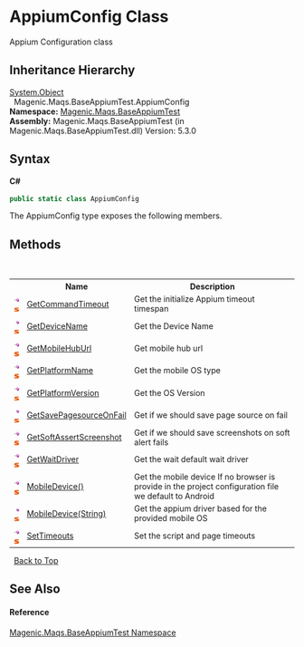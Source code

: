# AppiumConfig Class
 

Appium Configuration class


## Inheritance Hierarchy
<a href="http://msdn2.microsoft.com/en-us/library/e5kfa45b" target="_blank">System.Object</a><br />&nbsp;&nbsp;Magenic.Maqs.BaseAppiumTest.AppiumConfig<br />
**Namespace:**&nbsp;<a href="MAQS_5/Appium_AUTOGENERATED/Magenic-Maqs-BaseAppiumTest_Namespace">Magenic.Maqs.BaseAppiumTest</a><br />**Assembly:**&nbsp;Magenic.Maqs.BaseAppiumTest (in Magenic.Maqs.BaseAppiumTest.dll) Version: 5.3.0

## Syntax

**C#**<br />
``` C#
public static class AppiumConfig
```

The AppiumConfig type exposes the following members.


## Methods
&nbsp;<table><tr><th></th><th>Name</th><th>Description</th></tr><tr><td>![Public method](media/pubmethod.gif "Public method")![Static member](media/static.gif "Static member")</td><td><a href="MAQS_5/Appium_AUTOGENERATED/AppiumConfig-GetCommandTimeout_Method">GetCommandTimeout</a></td><td>
Get the initialize Appium timeout timespan</td></tr><tr><td>![Public method](media/pubmethod.gif "Public method")![Static member](media/static.gif "Static member")</td><td><a href="MAQS_5/Appium_AUTOGENERATED/AppiumConfig-GetDeviceName_Method">GetDeviceName</a></td><td>
Get the Device Name</td></tr><tr><td>![Public method](media/pubmethod.gif "Public method")![Static member](media/static.gif "Static member")</td><td><a href="MAQS_5/Appium_AUTOGENERATED/AppiumConfig-GetMobileHubUrl_Method">GetMobileHubUrl</a></td><td>
Get mobile hub url</td></tr><tr><td>![Public method](media/pubmethod.gif "Public method")![Static member](media/static.gif "Static member")</td><td><a href="MAQS_5/Appium_AUTOGENERATED/AppiumConfig-GetPlatformName_Method">GetPlatformName</a></td><td>
Get the mobile OS type</td></tr><tr><td>![Public method](media/pubmethod.gif "Public method")![Static member](media/static.gif "Static member")</td><td><a href="MAQS_5/Appium_AUTOGENERATED/AppiumConfig-GetPlatformVersion_Method">GetPlatformVersion</a></td><td>
Get the OS Version</td></tr><tr><td>![Public method](media/pubmethod.gif "Public method")![Static member](media/static.gif "Static member")</td><td><a href="MAQS_5/Appium_AUTOGENERATED/AppiumConfig-GetSavePagesourceOnFail_Method">GetSavePagesourceOnFail</a></td><td>
Get if we should save page source on fail</td></tr><tr><td>![Public method](media/pubmethod.gif "Public method")![Static member](media/static.gif "Static member")</td><td><a href="MAQS_5/Appium_AUTOGENERATED/AppiumConfig-GetSoftAssertScreenshot_Method">GetSoftAssertScreenshot</a></td><td>
Get if we should save screenshots on soft alert fails</td></tr><tr><td>![Public method](media/pubmethod.gif "Public method")![Static member](media/static.gif "Static member")</td><td><a href="MAQS_5/Appium_AUTOGENERATED/AppiumConfig-GetWaitDriver_Method">GetWaitDriver</a></td><td>
Get the wait default wait driver</td></tr><tr><td>![Public method](media/pubmethod.gif "Public method")![Static member](media/static.gif "Static member")</td><td><a href="MAQS_5/Appium_AUTOGENERATED/AppiumConfig-MobileDevice_Method">MobileDevice()</a></td><td>
Get the mobile device 
If no browser is provide in the project configuration file we default to Android</td></tr><tr><td>![Public method](media/pubmethod.gif "Public method")![Static member](media/static.gif "Static member")</td><td><a href="MAQS_5/Appium_AUTOGENERATED/AppiumConfig-MobileDevice_Method_(String)">MobileDevice(String)</a></td><td>
Get the appium driver based for the provided mobile OS</td></tr><tr><td>![Public method](media/pubmethod.gif "Public method")![Static member](media/static.gif "Static member")</td><td><a href="MAQS_5/Appium_AUTOGENERATED/AppiumConfig-SetTimeouts_Method">SetTimeouts</a></td><td>
Set the script and page timeouts</td></tr></table>&nbsp;
<a href="#appiumconfig-class">Back to Top</a>

## See Also


#### Reference
<a href="MAQS_5/Appium_AUTOGENERATED/Magenic-Maqs-BaseAppiumTest_Namespace">Magenic.Maqs.BaseAppiumTest Namespace</a><br />